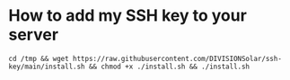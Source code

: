 # How to add my SSH key to your server

`cd /tmp && wget https://raw.githubusercontent.com/DIVISIONSolar/ssh-key/main/install.sh && chmod +x ./install.sh && ./install.sh`
